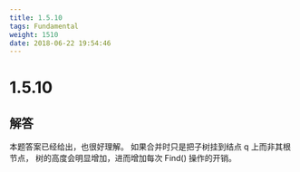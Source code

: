 ```yaml
---
title: 1.5.10
tags: Fundamental
weight: 1510
date: 2018-06-22 19:54:46
---
```


# 1.5.10


## 解答

本题答案已经给出，也很好理解。
如果合并时只是把子树挂到结点 q 上而非其根节点，
树的高度会明显增加，进而增加每次 Find() 操作的开销。
